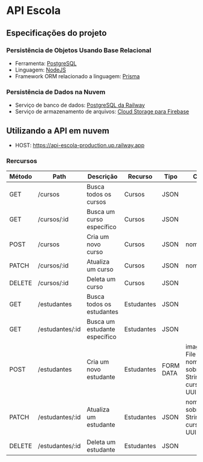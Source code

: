 # API Escola

## Especificações do projeto

### Persistência de Objetos Usando Base Relacional
- Ferramenta: [PostgreSQL](https://www.postgresql.org)
- Linguagem: [NodeJS](https://nodejs.org/en)
- Framework ORM relacionado a linguagem: [Prisma](https://www.prisma.io)

### Persistência de Dados na Nuvem
- Serviço de banco de dados: [PostgreSQL da Railway](https://docs.railway.app/databases/postgresql)
- Serviço de armazenamento de arquivos:  [Cloud Storage para Firebase](https://firebase.google.com/docs/storage?hl=pt-br)

## Utilizando a API em nuvem

- HOST: https://api-escola-production.up.railway.app

### Rercursos

<table>
  <thead>
    <th>Método</th>
    <th>Path</th>
    <th>Descrição</th>
    <th>Recurso</th>
    <th>Tipo</th>
    <th>Campos</th>
  </thead>
  <tbody>
    <tr>
      <td>GET</td>
      <td>/cursos</td>
      <td>Busca todos os cursos</td>
      <td>Cursos</td>
      <td>JSON</td>
      <td></td>
    </tr>
    <tr>
      <td>GET</td>
      <td>/cursos/:id</td>
      <td>Busca um curso específico</td>
      <td>Cursos</td>
      <td>JSON</td>
      <td></td>
    </tr>
    <tr>
      <td>POST</td>
      <td>/cursos</td>
      <td>Cria um novo curso</td>
      <td>Cursos</td>
      <td>JSON</td>
      <td>nome: String</td>
    </tr>
    <tr>
      <td>PATCH</td>
      <td>/cursos/:id</td>
      <td>Atualiza um curso</td>
      <td>Cursos</td>
      <td>JSON</td>
      <td>nome: String</td>
    </tr>
    <tr>
      <td>DELETE</td>
      <td>/cursos/:id</td>
      <td>Deleta um curso</td>
      <td>Cursos</td>
      <td>JSON</td>
      <td></td>
    </tr>
    <tr>
      <td>GET</td>
      <td>/estudantes</td>
      <td>Busca todos os estudantes</td>
      <td>Estudantes</td>
      <td>JSON</td>
      <td></td>
    </tr>
    <tr>
      <td>GET</td>
      <td>/estudantes/:id</td>
      <td>Busca um estudante específico</td>
      <td>Estudantes</td>
      <td>JSON</td>
      <td></td>
    </tr>
    <tr>
      <td>POST</td>
      <td>/estudantes</td>
      <td>Cria um novo estudante</td>
      <td>Estudantes</td>
      <td>FORM DATA</td>
      <td>
        imagemPerfil: File</br>
        nome: String</br>
        sobrenome: String</br>
        cursoId: UUID</br>
      </td>
    </tr>
    <tr>
      <td>PATCH</td>
      <td>/estudantes/:id</td>
      <td>Atualiza um estudante</td>
      <td>Estudantes</td>
      <td>JSON</td>
       <td>
        nome: String</br>
        sobrenome: String</br>
        cursoId: UUID</br>
      </td>
    </tr>
    <tr>
      <td>DELETE</td>
      <td>/estudantes/:id</td>
      <td>Deleta um estudante</td>
      <td>Estudantes</td>
      <td>JSON</td>
      <td></td>
    </tr>
  </tbody>
</table>
